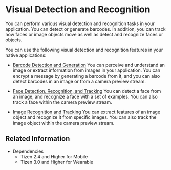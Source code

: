 # Visual Detection and Recognition


You can perform various visual detection and recognition tasks in your application. You can detect or generate barcodes. In addition, you can track how faces or image objects move as well as detect and recognize faces or objects.

You can use the following visual detection and recognition features in your native applications:

- [Barcode Detection and Generation](image-barcode.md)
You can perceive and understand an image or extract information from images in your application. You can encrypt a message by generating a barcode from it, and you can also detect barcodes in an image or from a camera preview stream.

- [Face Detection, Recognition, and Tracking](face-detection.md)
You can detect a face from an image, and recognize a face with a set of examples. You can also track a face within the camera preview stream.

- [Image Recognition and Tracking](image-recognition.md)
You can extract features of an image object and recognize it from specific images. You can also track the image object within the camera preview stream.

## Related Information
- Dependencies
  - Tizen 2.4 and Higher for Mobile
  - Tizen 3.0 and Higher for Wearable
